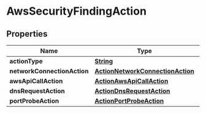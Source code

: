 

# AwsSecurityFindingAction


## Properties

| Name | Type | Description | Notes |
|------------ | ------------- | ------------- | -------------|
|**actionType** | [**String**](String.md) |  |  [optional] |
|**networkConnectionAction** | [**ActionNetworkConnectionAction**](ActionNetworkConnectionAction.md) |  |  [optional] |
|**awsApiCallAction** | [**ActionAwsApiCallAction**](ActionAwsApiCallAction.md) |  |  [optional] |
|**dnsRequestAction** | [**ActionDnsRequestAction**](ActionDnsRequestAction.md) |  |  [optional] |
|**portProbeAction** | [**ActionPortProbeAction**](ActionPortProbeAction.md) |  |  [optional] |



